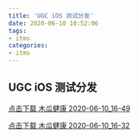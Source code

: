 ```yaml
---
title: 'UGC iOS 测试分发'
date: 2020-06-10 10:52:06
tags:
- itms
categories:
- itms
---
```


## UGC iOS 测试分发

[点击下载 木瓜健康 2020-06-10_16-49](itms-services:///?action=download-manifest&url=https%3A%2F%2Fduxze-apk.oss-cn-beijing.aliyuncs.com%2Fpapaya%2Fios%2Fitms%2Fmanifest%2Fmanifest2020-06-10_16-49.plist)


[点击下载 木瓜健康 2020-06-10_16-32](itms-services:///?action=download-manifest&url=https%3A%2F%2Fduxze-apk.oss-cn-beijing.aliyuncs.com%2Fpapaya%2Fios%2Fitms%2Fmanifest%2Fmanifest2020-06-10_16-32.plist)